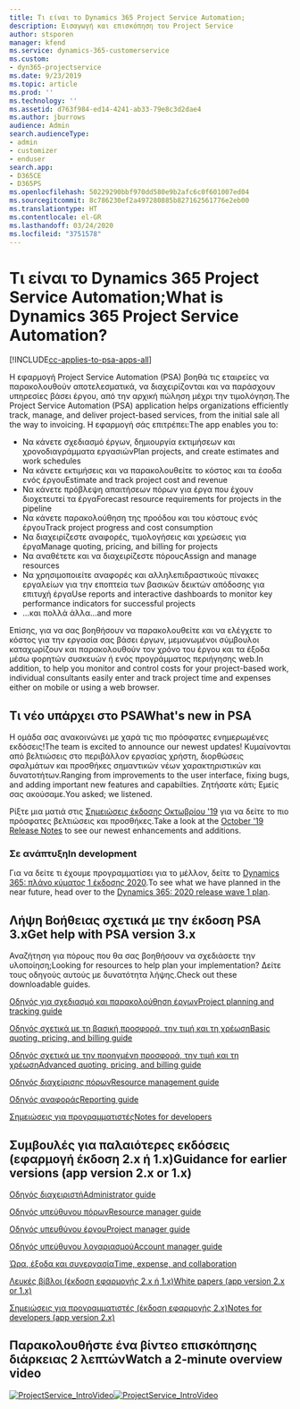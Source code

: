 ```yaml
---
title: Τι είναι το Dynamics 365 Project Service Automation;
description: Εισαγωγή και επισκόπηση του Project Service
author: stsporen
manager: kfend
ms.service: dynamics-365-customerservice
ms.custom:
- dyn365-projectservice
ms.date: 9/23/2019
ms.topic: article
ms.prod: ''
ms.technology: ''
ms.assetid: d763f984-ed14-4241-ab33-79e8c3d2dae4
ms.author: jburrows
audience: Admin
search.audienceType:
- admin
- customizer
- enduser
search.app:
- D365CE
- D365PS
ms.openlocfilehash: 50229290bbf970dd580e9b2afc6c0f601007ed04
ms.sourcegitcommit: 8c786230ef2a497280885b827162561776e2eb00
ms.translationtype: HT
ms.contentlocale: el-GR
ms.lasthandoff: 03/24/2020
ms.locfileid: "3751578"
---
```

# <a name="what-is-dynamics-365-project-service-automation"></a><span data-ttu-id="8ef01-103">Τι είναι το Dynamics 365 Project Service Automation;</span><span class="sxs-lookup"><span data-stu-id="8ef01-103">What is Dynamics 365 Project Service Automation?</span></span>

[!INCLUDE[cc-applies-to-psa-apps-all](../includes/cc-applies-to-psa-apps-all.md)]

<span data-ttu-id="8ef01-104">Η εφαρμογή Project Service Automation (PSA) βοηθά τις εταιρείες να παρακολουθούν αποτελεσματικά, να διαχειρίζονται και να παράσχουν υπηρεσίες βάσει έργου, από την αρχική πώληση μέχρι την τιμολόγηση.</span><span class="sxs-lookup"><span data-stu-id="8ef01-104">The Project Service Automation (PSA) application helps organizations efficiently track, manage, and deliver project-based services, from the initial sale all the way to invoicing.</span></span> <span data-ttu-id="8ef01-105">Η εφαρμογή σάς επιτρέπει:</span><span class="sxs-lookup"><span data-stu-id="8ef01-105">The app enables you to:</span></span>

- <span data-ttu-id="8ef01-106">Να κάνετε σχεδιασμό έργων, δημιουργία εκτιμήσεων και χρονοδιαγράμματα εργασιών</span><span class="sxs-lookup"><span data-stu-id="8ef01-106">Plan projects, and create estimates and work schedules</span></span>
- <span data-ttu-id="8ef01-107">Να κάνετε εκτιμήσεις και να παρακολουθείτε το κόστος και τα έσοδα ενός έργου</span><span class="sxs-lookup"><span data-stu-id="8ef01-107">Estimate and track project cost and revenue</span></span>
- <span data-ttu-id="8ef01-108">Να κάνετε πρόβλεψη απαιτήσεων πόρων για έργα που έχουν διοχετευτεί τα έργα</span><span class="sxs-lookup"><span data-stu-id="8ef01-108">Forecast resource requirements for projects in the pipeline</span></span>
- <span data-ttu-id="8ef01-109">Να κάνετε παρακολούθηση της προόδου και του κόστους ενός έργου</span><span class="sxs-lookup"><span data-stu-id="8ef01-109">Track project progress and cost consumption</span></span>
- <span data-ttu-id="8ef01-110">Να διαχειρίζεστε αναφορές, τιμολογήσεις και χρεώσεις για έργα</span><span class="sxs-lookup"><span data-stu-id="8ef01-110">Manage quoting, pricing, and billing for projects</span></span>
- <span data-ttu-id="8ef01-111">Να αναθέτετε και να διαχειρίζεστε πόρους</span><span class="sxs-lookup"><span data-stu-id="8ef01-111">Assign and manage resources</span></span>
- <span data-ttu-id="8ef01-112">Να χρησιμοποιείτε αναφορές και αλληλεπιδραστικούς πίνακες εργαλείων για την εποπτεία των βασικών δεικτών απόδοσης για επιτυχή έργα</span><span class="sxs-lookup"><span data-stu-id="8ef01-112">Use reports and interactive dashboards to monitor key performance indicators for successful projects</span></span>
- <span data-ttu-id="8ef01-113">...και πολλά άλλα</span><span class="sxs-lookup"><span data-stu-id="8ef01-113">...and more</span></span>

<span data-ttu-id="8ef01-114">Επίσης, για να σας βοηθήσουν να παρακολουθείτε και να ελέγχετε το κόστος για την εργασία σας βάσει έργων, μεμονωμένοι σύμβουλοι καταχωρίζουν και παρακολουθούν τον χρόνο του έργου και τα έξοδα μέσω φορητών συσκευών ή ενός προγράμματος περιήγησης web.</span><span class="sxs-lookup"><span data-stu-id="8ef01-114">In addition, to help you monitor and control costs for your project-based work, individual consultants easily enter and track project time and expenses either on mobile or using a web browser.</span></span>

## <a name="whats-new-in-psa"></a><span data-ttu-id="8ef01-115">Τι νέο υπάρχει στο PSA</span><span class="sxs-lookup"><span data-stu-id="8ef01-115">What's new in PSA</span></span>
<span data-ttu-id="8ef01-116">Η ομάδα σας ανακοινώνει με χαρά τις πιο πρόσφατες ενημερωμένες εκδόσεις!</span><span class="sxs-lookup"><span data-stu-id="8ef01-116">The team is excited to announce our newest updates!</span></span> <span data-ttu-id="8ef01-117">Κυμαίνονται από βελτιώσεις στο περιβάλλον εργασίας χρήστη, διορθώσεις σφαλμάτων και προσθήκες σημαντικών νέων χαρακτηριστικών και δυνατοτήτων.</span><span class="sxs-lookup"><span data-stu-id="8ef01-117">Ranging from improvements to the user interface, fixing bugs, and adding important new features and capabilties.</span></span> <span data-ttu-id="8ef01-118">Ζητήσατε κάτι; Εμείς σας ακούσαμε.</span><span class="sxs-lookup"><span data-stu-id="8ef01-118">You asked; we listened.</span></span>

<span data-ttu-id="8ef01-119">Ρίξτε μια ματιά στις [Σημειώσεις έκδοσης Οκτωβρίου '19](https://docs.microsoft.com/dynamics365-release-plan/2019wave2/index) για να δείτε το πιο πρόσφατες βελτιώσεις και προσθήκες.</span><span class="sxs-lookup"><span data-stu-id="8ef01-119">Take a look at the [October '19 Release Notes](https://docs.microsoft.com/dynamics365-release-plan/2019wave2/index) to see our newest enhancements and additions.</span></span>

### <a name="in-development"></a><span data-ttu-id="8ef01-120">Σε ανάπτυξη</span><span class="sxs-lookup"><span data-stu-id="8ef01-120">In development</span></span>
<span data-ttu-id="8ef01-121">Για να δείτε τι έχουμε προγραμματίσει για το μέλλον, δείτε το [Dynamics 365: πλάνο κύματος 1 έκδοσης 2020](https://docs.microsoft.com/dynamics365-release-plan/2020wave1/index).</span><span class="sxs-lookup"><span data-stu-id="8ef01-121">To see what we have planned in the near future, head over to the [Dynamics 365: 2020 release wave 1 plan](https://docs.microsoft.com/dynamics365-release-plan/2020wave1/index).</span></span>

## <a name="get-help-with-psa-version-3x"></a><span data-ttu-id="8ef01-122">Λήψη Βοήθειας σχετικά με την έκδοση PSA 3.x</span><span class="sxs-lookup"><span data-stu-id="8ef01-122">Get help with PSA version 3.x</span></span>
<span data-ttu-id="8ef01-123">Αναζήτηση για πόρους που θα σας βοηθήσουν να σχεδιάσετε την υλοποίηση;</span><span class="sxs-lookup"><span data-stu-id="8ef01-123">Looking for resources to help plan your implementation?</span></span> <span data-ttu-id="8ef01-124">Δείτε τους οδηγούς αυτούς με δυνατότητα λήψης.</span><span class="sxs-lookup"><span data-stu-id="8ef01-124">Check out these downloadable guides.</span></span>

 [<span data-ttu-id="8ef01-125">Οδηγός για σχεδιασμό και παρακολούθηση έργων</span><span class="sxs-lookup"><span data-stu-id="8ef01-125">Project planning and tracking guide</span></span>](../project-service/implementation-guides/project-planning-tracking.md)

 [<span data-ttu-id="8ef01-126">Οδηγός σχετικά με τη βασική προσφορά, την τιμή και τη χρέωση</span><span class="sxs-lookup"><span data-stu-id="8ef01-126">Basic quoting, pricing, and billing guide</span></span>](../project-service/implementation-guides/begin-quoting-pricing-billing.md)

 [<span data-ttu-id="8ef01-127">Οδηγός σχετικά με την προηγμένη προσφορά, την τιμή και τη χρέωση</span><span class="sxs-lookup"><span data-stu-id="8ef01-127">Advanced quoting, pricing, and billing guide</span></span>](../project-service/implementation-guides/adv-quoting-pricing-billing.md)

 [<span data-ttu-id="8ef01-128">Οδηγός διαχείρισης πόρων</span><span class="sxs-lookup"><span data-stu-id="8ef01-128">Resource management guide</span></span>](../project-service/implementation-guides/resource-management-guide.md)

 [<span data-ttu-id="8ef01-129">Οδηγός αναφοράς</span><span class="sxs-lookup"><span data-stu-id="8ef01-129">Reporting guide</span></span>](../project-service/implementation-guides/reporting-guide.md)

 [<span data-ttu-id="8ef01-130">Σημειώσεις για προγραμματιστές</span><span class="sxs-lookup"><span data-stu-id="8ef01-130">Notes for developers</span></span>](../project-service/developer-guides/overview-dev-notes-v3.x.md)

## <a name="guidance-for-earlier-versions-app-version-2x-or-1x"></a><span data-ttu-id="8ef01-131">Συμβουλές για παλαιότερες εκδόσεις (εφαρμογή έκδοση 2.x ή 1.x)</span><span class="sxs-lookup"><span data-stu-id="8ef01-131">Guidance for earlier versions (app version 2.x or 1.x)</span></span>
 [<span data-ttu-id="8ef01-132">Οδηγός διαχειριστή</span><span class="sxs-lookup"><span data-stu-id="8ef01-132">Administrator guide</span></span>](../project-service/admin-guide.md)

 [<span data-ttu-id="8ef01-133">Οδηγός υπεύθυνου πόρων</span><span class="sxs-lookup"><span data-stu-id="8ef01-133">Resource manager guide</span></span>](../project-service/resource-manager-guide.md)

 [<span data-ttu-id="8ef01-134">Οδηγός υπευθύνου έργου</span><span class="sxs-lookup"><span data-stu-id="8ef01-134">Project manager guide</span></span>](../project-service/project-manager-guide.md)

 [<span data-ttu-id="8ef01-135">Οδηγός υπεύθυνου λογαριασμού</span><span class="sxs-lookup"><span data-stu-id="8ef01-135">Account manager guide</span></span>](../project-service/account-manager-guide.md)

 [<span data-ttu-id="8ef01-136">Ώρα, έξοδα και συνεργασία</span><span class="sxs-lookup"><span data-stu-id="8ef01-136">Time, expense, and collaboration</span></span>](../project-service/time-expense-collaboration-guide.md)

 [<span data-ttu-id="8ef01-137">Λευκές βίβλοι (έκδοση εφαρμογής 2.x ή 1.x)</span><span class="sxs-lookup"><span data-stu-id="8ef01-137">White papers (app version 2.x or 1.x)</span></span>](../project-service/white-papers.md)

 [<span data-ttu-id="8ef01-138">Σημειώσεις για προγραμματιστές (έκδοση εφαρμογής 2.x)</span><span class="sxs-lookup"><span data-stu-id="8ef01-138">Notes for developers (app version 2.x)</span></span>](../project-service/developer-guides/add-custom-qoi-forms-v2.x.md)

 ## <a name="watch-a-2-minute-overview-video"></a><span data-ttu-id="8ef01-139">Παρακολουθήστε ένα βίντεο επισκόπησης διάρκειας 2 λεπτών</span><span class="sxs-lookup"><span data-stu-id="8ef01-139">Watch a 2-minute overview video</span></span>
 <a name="heroArea"></a> <span data-ttu-id="8ef01-140">[![ProjectService_IntroVideo](../project-service/media/project-service-intro-video.png "ProjectService_IntroVideo")](https://go.microsoft.com/fwlink/p/?LinkId=799457)</span><span class="sxs-lookup"><span data-stu-id="8ef01-140">[![ProjectService_IntroVideo](../project-service/media/project-service-intro-video.png "ProjectService_IntroVideo")](https://go.microsoft.com/fwlink/p/?LinkId=799457)</span></span>



